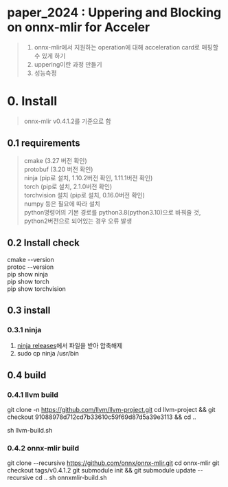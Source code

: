 # paper_2024 : Uppering and Blocking on onnx-mlir for Acceler

> 1. onnx-mlir에서 지원하는 operation에 대해 acceleration card로 매핑할 수 있게 하기
> 2. uppering이란 과정 만들기
> 3. 성능측정

# 0. Install
> onnx-mlir v0.4.1.2를 기준으로 함

## 0.1 requirements
> cmake (3.27 버전 확인)<br/>
> protobuf (3.20 버전 확인)<br/>
> ninja (pip로 설치, 1.10.2버전 확인, 1.11.1버전 확인)<br/>
> torch (pip로 설치, 2.1.0버전 확인)<br/>
> torchvision 설치 (pip로 설치, 0.16.0버전 확인)<br/>
> numpy 등은 필요에 따라 설치<br/>
> python명령어의 기본 경로를 python3.8(python3.10)으로 바꿔줄 것, python2버전으로 되어있는 경우 오류 발생<br/>

## 0.2 Install check
cmake --version<br/>
protoc --version<br/>
pip show ninja<br/>
pip show torch<br/>
pip show torchvision<br/>

## 0.3 install

### 0.3.1 ninja
1. [ninja releases](https://github.com/ninja-build/ninja/releases)에서 파일을 받아 압축해제
2. sudo cp ninja /usr/bin

## 0.4 build
### 0.4.1 llvm build
  git clone -n https://github.com/llvm/llvm-project.git
  cd llvm-project && git checkout 91088978d712cd7b33610c59f69d87d5a39e3113 && cd ..

  sh llvm-build.sh


### 0.4.2 onnx-mlir build

  git clone --recursive https://github.com/onnx/onnx-mlir.git
  cd onnx-mlir
  git checkout tags/v0.4.1.2
  git submodule init && git submodule update --recursive
  cd ..
  sh onnxmlir-build.sh

